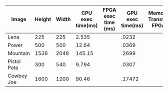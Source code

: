 |Image|Height|Width|CPU exec time(ms)| FPGA exec time (ms)| GPU exec time(ms)| Memory Transfer FPGA | Memory Transfer GPU (ms)| SpeedUp FPGA | SpeedUp GPU| FPGA Throughput (MB/s) | GPU Throughput (GB/s)|
|-----|------|-----|-----------------|--------------------|-----------------|----------------|--------------|------------------------|----------------------|----|----|
|Lena|225|225| 2.535|  |  .0232| |  .05996| |  109.27| | 1.675|
|Power| 500 | 500 | 12.64 | | .0369| | .15376| | 342.55| | 3.2412|
|Mountain| 1536 | 2048 | 145.15| | .2699| | .6449| | 537.84| | 9.745|
|Pistol Pete|300|540| 9.794 | | .0307| | .1202| | 319.023| | 2.7698|
|Cowboy Joe| 1600 | 1200 | 90.46 | | .17472| | .501312| | 517.74| | 7.66|
